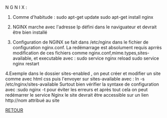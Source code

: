 
N G N I X :

1. Comme d'habitude :
sudo apt-get update
sudo apt-get install nginx


2. NGINX marche avec l'adresse Ip défini dans le naviguateur et devrait être bien installé
3. Configuration de NGINX se fait dans /etc/nginx dans le fichier de configuration nginx.conf. La redémarrage est absolument requis aprrès modification de ces fichiers comme nginx.conf,mime.types,sites-available, et executable avec :
sudo service nginx reload
sudo service nginx restart

4.Exemple dans le dossier sites-enabled , on peut créer et modifier un site comme avec html css puis l'envoyer sur sites-available avec : ln -s /etc/nginx/sites-available
Surtout bien vérifier la syntaxe de configuration avec :sudo nginx -t pour éviter les erreurs et après tout cela on peut redémarrer le service Nginx
le site devrait être accessible sur un lien http://nom attribué au site

<a href = 'https://github.com/KennyRandria/SYS/'>RETOUR</a>
